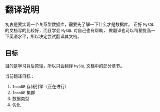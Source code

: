 # 翻译说明
初衷是要实现一个关系型数据库，需要先了解一下什么才是数据库。
正好 `MySQL` 的文档写的比较好，而且学会 `MySQL` 对自己也有帮助，
做翻译也可以稍稍提高一下英语水平，所以决定尝试翻译其文档。

## 目标
目的是学习背后原理，所以只会翻译 `MySQL` 文档中的部分章节。

当前翻译目标：
1. `InnoDB` 存储引擎（正在进行）
2. `InnoDB` 集群
3. 数据类型
4. 优化
